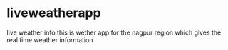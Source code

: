 # liveweatherapp
live weather info 
this is wether app for the nagpur region which gives the real time weather information 
